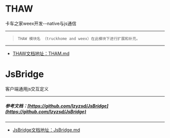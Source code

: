 # THAW

卡车之家weex开发--native与js通信



---
>     THAW 模块名 （truckhome and weex）在此模块下进行扩展和补充。
---

- [THAW文档地址：THAM.md](THAM.md)



# JsBridge

客户端通用js交互定义

---
##### 参考文档：[https://github.com/lzyzsd/JsBridge](https://github.com/lzyzsd/JsBridge)
---

- [JsBridge文档地址：JsBridge.md](JsBridge.md)
